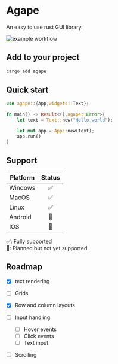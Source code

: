 # Agape
An easy to use rust GUI library.

![example workflow](https://github.com/snubwoody/agape/actions/workflows/rust.yml/badge.svg?branch=main)

## Add to your project
```bash
cargo add agape
```

## Quick start

```rust
use agape::{App,widgets::Text};

fn main() -> Result<(),agape::Error>{
	let text = Text::new("Hello world");

	let mut app = App::new(text);
	app.run()
}
```


## Support

|Platform|Status|
|--|:-:|
|Windows|  ✅ |
|MacOS|  ✅|
|Linux|  ✅ |
|Android|  🚧 |
|IOS|  🚧 |

✅: Fully supported  
🚧: Planned but not yet supported  

## Roadmap
- [x] text rendering
- [ ] Grids
- [x] Row and column layouts
- [ ] Input handling
  - [ ] Hover events
  - [ ] Click events
  - [ ] Text input
- [ ] Scrolling

